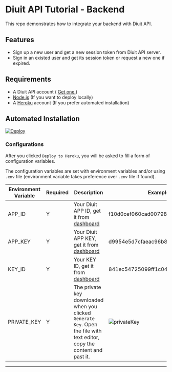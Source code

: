 # Diuit API Tutorial - Backend

This repo demonstrates how to integrate your backend with Diuit API.

## Features

* Sign up a new user and get a new session token from Diuit API server.
* Sign in an existed user and get its session token or request a new one if expired.

## Requirements

* A Diuit API account ( [Get one ](https://developer.diuit.com/))
* [Node.js](http://nodejs.org/) (If you want to deploy locally)
* A [Heroku](https://www.heroku.com/) account (If you prefer automated installation)

## Automated Installation

 [![Deploy](https://www.herokucdn.com/deploy/button.svg)](https://heroku.com/deploy)

### Configurations

After you clicked `Deploy to Heroku`, you will be asked to fill a form of configuration variables.

The configuration variables are set with environment variables and/or using `.env` file (environment variable takes preference over `.env` file if found).



| Environment Variable | Required | Description                              | Example                                  |
| -------------------- | -------- | ---------------------------------------- | ---------------------------------------- |
| APP_ID               | Y        | Your Diuit APP ID, get it from [dashboard](https://developer.diuit.com/dashboard) | f10d0cef060cad00798a215943b8a99a         |
| APP_KEY              | Y        | Your Diuit APP KEY, get it from [dashboard](https://developer.diuit.com/dashboard) | d9954e5d7cfaeac96b8296654b118a6f         |
| KEY_ID               | Y        | Your KEY ID, get it from [dashboard](https://developer.diuit.com/dashboard) | 841ec54725099ff1c04f67c3f0971314         |
| PRIVATE_KEY          | Y        | The private key downloaded when you clicked `Generate Key`. Open the file with text editor, copy the content and past it. | ![privateKey](http://i.imgur.com/vt7FFah.png) |



---



